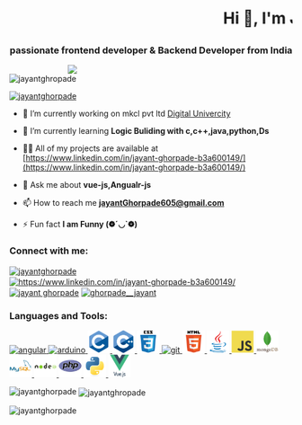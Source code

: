 <h1 align="center"><marquee>Hi 👋, I'm JAYANT GHORPADE</marquee></h1>
<h3 align="center">passionate frontend developer & Backend Developer from India</h3>
<img align="right" alter="coding" width="400" src="https://camo.githubusercontent.com/cae12fddd9d6982901d82580bdf321d81fb299141098ca1c2d4891870827bf17/68747470733a2f2f6d69726f2e6d656469756d2e636f6d2f6d61782f313336302f302a37513379765349765f7430696f4a2d5a2e676966">
<p align="left"> <img src="https://komarev.com/ghpvc/?username=jayantghropade&label=Profile%20views&color=0e75b6&style=flat" alt="jayantghropade" /> </p>

<p align="left"> <a href="https://twitter.com/jayantghorpade" target="blank"><img src="https://img.shields.io/twitter/follow/jayantghorpade?logo=twitter&style=for-the-badge" alt="jayantghorpade" /></a> </p>

- 🔭 I’m currently working on mkcl pvt ltd [Digital Univercity](-)

- 🌱 I’m currently learning **Logic Buliding with c,c++,java,python,Ds**

- 👨‍💻 All of my projects are available at [https://www.linkedin.com/in/jayant-ghorpade-b3a600149/](https://www.linkedin.com/in/jayant-ghorpade-b3a600149/)

- 💬 Ask me about **vue-js,Angualr-js**

- 📫 How to reach me **jayantGhorpade605@gmail.com**

- ⚡ Fun fact **I am Funny (❁´◡`❁)**

<h3 align="left">Connect with me:</h3>
<p align="left">
<a href="https://twitter.com/jayantghorpade8" target="blank"><img align="center" src="https://raw.githubusercontent.com/rahuldkjain/github-profile-readme-generator/master/src/images/icons/Social/twitter.svg" alt="jayantghorpade" height="30" width="40" /></a>
<a href="https://linkedin.com/in/https://www.linkedin.com/in/jayant-ghorpade-b3a600149/" target="blank"><img align="center" src="https://raw.githubusercontent.com/rahuldkjain/github-profile-readme-generator/master/src/images/icons/Social/linked-in-alt.svg" alt="https://www.linkedin.com/in/jayant-ghorpade-b3a600149/" height="30" width="40" /></a>
<a href="https://fb.com/jayant ghorpade" target="blank"><img align="center" src="https://raw.githubusercontent.com/rahuldkjain/github-profile-readme-generator/master/src/images/icons/Social/facebook.svg" alt="jayant ghorpade" height="30" width="40" /></a>
<a href="https://instagram.com/ghorpade__jayant" target="blank"><img align="center" src="https://raw.githubusercontent.com/rahuldkjain/github-profile-readme-generator/master/src/images/icons/Social/instagram.svg" alt="ghorpade__jayant" height="30" width="40" /></a>
</p>

<h3 align="left">Languages and Tools:</h3>
<p align="left"> <a href="https://angular.io" target="_blank" rel="noreferrer"> <img src="https://angular.io/assets/images/logos/angular/angular.svg" alt="angular" width="40" height="40"/> </a> <a href="https://www.arduino.cc/" target="_blank" rel="noreferrer"> <img src="https://cdn.worldvectorlogo.com/logos/arduino-1.svg" alt="arduino" width="40" height="40"/> </a> <a href="https://www.cprogramming.com/" target="_blank" rel="noreferrer"> <img src="https://raw.githubusercontent.com/devicons/devicon/master/icons/c/c-original.svg" alt="c" width="40" height="40"/> </a> <a href="https://www.w3schools.com/cpp/" target="_blank" rel="noreferrer"> <img src="https://raw.githubusercontent.com/devicons/devicon/master/icons/cplusplus/cplusplus-original.svg" alt="cplusplus" width="40" height="40"/> </a> <a href="https://www.w3schools.com/css/" target="_blank" rel="noreferrer"> <img src="https://raw.githubusercontent.com/devicons/devicon/master/icons/css3/css3-original-wordmark.svg" alt="css3" width="40" height="40"/> </a> <a href="https://git-scm.com/" target="_blank" rel="noreferrer"> <img src="https://www.vectorlogo.zone/logos/git-scm/git-scm-icon.svg" alt="git" width="40" height="40"/> </a> <a href="https://www.w3.org/html/" target="_blank" rel="noreferrer"> <img src="https://raw.githubusercontent.com/devicons/devicon/master/icons/html5/html5-original-wordmark.svg" alt="html5" width="40" height="40"/> </a> <a href="https://www.java.com" target="_blank" rel="noreferrer"> <img src="https://raw.githubusercontent.com/devicons/devicon/master/icons/java/java-original.svg" alt="java" width="40" height="40"/> </a> <a href="https://developer.mozilla.org/en-US/docs/Web/JavaScript" target="_blank" rel="noreferrer"> <img src="https://raw.githubusercontent.com/devicons/devicon/master/icons/javascript/javascript-original.svg" alt="javascript" width="40" height="40"/> </a> <a href="https://www.mongodb.com/" target="_blank" rel="noreferrer"> <img src="https://raw.githubusercontent.com/devicons/devicon/master/icons/mongodb/mongodb-original-wordmark.svg" alt="mongodb" width="40" height="40"/> </a> <a href="https://www.mysql.com/" target="_blank" rel="noreferrer"> <img src="https://raw.githubusercontent.com/devicons/devicon/master/icons/mysql/mysql-original-wordmark.svg" alt="mysql" width="40" height="40"/> </a> <a href="https://nodejs.org" target="_blank" rel="noreferrer"> <img src="https://raw.githubusercontent.com/devicons/devicon/master/icons/nodejs/nodejs-original-wordmark.svg" alt="nodejs" width="40" height="40"/> </a> <a href="https://www.php.net" target="_blank" rel="noreferrer"> <img src="https://raw.githubusercontent.com/devicons/devicon/master/icons/php/php-original.svg" alt="php" width="40" height="40"/> </a> <a href="https://www.python.org" target="_blank" rel="noreferrer"> <img src="https://raw.githubusercontent.com/devicons/devicon/master/icons/python/python-original.svg" alt="python" width="40" height="40"/> </a> <a href="https://vuejs.org/" target="_blank" rel="noreferrer"> <img src="https://raw.githubusercontent.com/devicons/devicon/master/icons/vuejs/vuejs-original-wordmark.svg" alt="vuejs" width="40" height="40"/> </a> </p>

<p><img align="left" src="https://github-readme-stats.vercel.app/api/top-langs?username=jayantghorpade&show_icons=true&locale=en&layout=compact" alt="jayantghorpade" /></p>

<p>&nbsp;<img align="center" src="https://github-readme-stats.vercel.app/api?username=jayantghorpade&show_icons=true&locale=en" alt="jayantghropade" /></p>

<p><img align="center" src="https://github-readme-streak-stats.herokuapp.com/?user=jayantghorpade&" alt="jayantghorpade" /></p>
